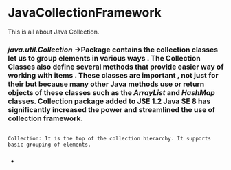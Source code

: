 # JavaCollectionFramework
This is all about Java Collection.


<h3> <i> java.util.Collection </i> →Package contains  the collection classes let us to group elements in various ways . The Collection Classes also define several methods that provide easier way of working with items . These classes are important , not just for their but because many other Java methods use or return objects of these classes such as the <i>ArrayList</i> and <i>HashMap</i> classes. Collection package added to JSE 1.2 Java SE 8 has significantly increased the power and streamlined the use of collection framework. </h3>

```Syntax

Collection: It is the top of the collection hierarchy. It supports basic grouping of elements.

```

<ul>

<li> <h3> <a href = "https://github.com/AvinandanBose/JavaCollectionFramework/blob/main/javacollection1.java" > </a> </h3> </li>

</ul>
